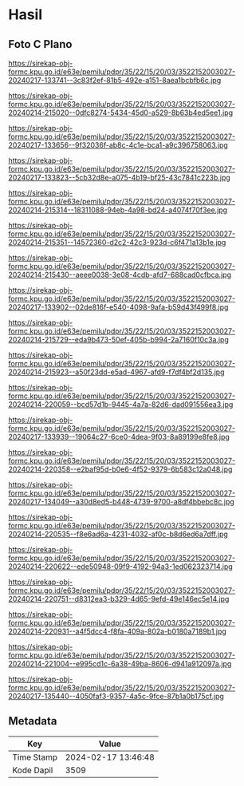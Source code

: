 # Hasil

## Foto C Plano

https://sirekap-obj-formc.kpu.go.id/e63e/pemilu/pdpr/35/22/15/20/03/3522152003027-20240217-133741--3c83f2ef-81b5-492e-a151-8aea1bcbfb6c.jpg

https://sirekap-obj-formc.kpu.go.id/e63e/pemilu/pdpr/35/22/15/20/03/3522152003027-20240214-215020--0dfc8274-5434-45d0-a529-8b63b4ed5ee1.jpg

https://sirekap-obj-formc.kpu.go.id/e63e/pemilu/pdpr/35/22/15/20/03/3522152003027-20240217-133656--9f32036f-ab8c-4c1e-bca1-a9c396758063.jpg

https://sirekap-obj-formc.kpu.go.id/e63e/pemilu/pdpr/35/22/15/20/03/3522152003027-20240217-133823--5cb32d8e-a075-4b19-bf25-43c7841c223b.jpg

https://sirekap-obj-formc.kpu.go.id/e63e/pemilu/pdpr/35/22/15/20/03/3522152003027-20240214-215314--18311088-94eb-4a98-bd24-a4074f70f3ee.jpg

https://sirekap-obj-formc.kpu.go.id/e63e/pemilu/pdpr/35/22/15/20/03/3522152003027-20240214-215351--14572360-d2c2-42c3-923d-c6f471a13b1e.jpg

https://sirekap-obj-formc.kpu.go.id/e63e/pemilu/pdpr/35/22/15/20/03/3522152003027-20240214-215430--aeee0038-3e08-4cdb-afd7-688cad0cfbca.jpg

https://sirekap-obj-formc.kpu.go.id/e63e/pemilu/pdpr/35/22/15/20/03/3522152003027-20240217-133902--02de816f-e540-4098-9afa-b59d43f499f8.jpg

https://sirekap-obj-formc.kpu.go.id/e63e/pemilu/pdpr/35/22/15/20/03/3522152003027-20240214-215729--eda9b473-50ef-405b-b994-2a7160f10c3a.jpg

https://sirekap-obj-formc.kpu.go.id/e63e/pemilu/pdpr/35/22/15/20/03/3522152003027-20240214-215923--a50f23dd-e5ad-4967-afd9-f7df4bf2d135.jpg

https://sirekap-obj-formc.kpu.go.id/e63e/pemilu/pdpr/35/22/15/20/03/3522152003027-20240214-220059--bcd57d1b-9445-4a7a-82d6-dad091556ea3.jpg

https://sirekap-obj-formc.kpu.go.id/e63e/pemilu/pdpr/35/22/15/20/03/3522152003027-20240217-133939--19064c27-6ce0-4dea-9f03-8a89199e8fe8.jpg

https://sirekap-obj-formc.kpu.go.id/e63e/pemilu/pdpr/35/22/15/20/03/3522152003027-20240214-220358--e2baf95d-b0e6-4f52-9379-6b583c12a048.jpg

https://sirekap-obj-formc.kpu.go.id/e63e/pemilu/pdpr/35/22/15/20/03/3522152003027-20240217-134049--a30d8ed5-b448-4739-9700-a8df4bbebc8c.jpg

https://sirekap-obj-formc.kpu.go.id/e63e/pemilu/pdpr/35/22/15/20/03/3522152003027-20240214-220535--f8e6ad6a-4231-4032-af0c-b8d6ed6a7dff.jpg

https://sirekap-obj-formc.kpu.go.id/e63e/pemilu/pdpr/35/22/15/20/03/3522152003027-20240214-220622--ede50948-09f9-4192-94a3-1ed062323714.jpg

https://sirekap-obj-formc.kpu.go.id/e63e/pemilu/pdpr/35/22/15/20/03/3522152003027-20240214-220751--d8312ea3-b329-4d65-9efd-49e146ec5e14.jpg

https://sirekap-obj-formc.kpu.go.id/e63e/pemilu/pdpr/35/22/15/20/03/3522152003027-20240214-220931--a4f5dcc4-f8fa-409a-802a-b0180a7189b1.jpg

https://sirekap-obj-formc.kpu.go.id/e63e/pemilu/pdpr/35/22/15/20/03/3522152003027-20240214-221004--e995cd1c-6a38-49ba-8606-d941a912097a.jpg

https://sirekap-obj-formc.kpu.go.id/e63e/pemilu/pdpr/35/22/15/20/03/3522152003027-20240217-135440--4050faf3-9357-4a5c-9fce-87b1a0b175cf.jpg


## Metadata

| Key        | Value               |
| ---------- | ------------------- |
| Time Stamp | 2024-02-17 13:46:48 |
| Kode Dapil | 3509                |



